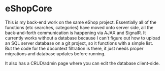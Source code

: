 # eShopCore

This is my back-end work on the same eShop project. Essentially all of the functions (etc searches, categories) have moved onto server side, all the back-and-forth communication is happening via AJAX and SignalR. It currently works without a database because I can't figure out how to upload an SQL server database on a git project, so it functions with a simple list. But the code for the dbcontext filtration is there, it just needs proper migrations and database updates before running. 

It also has a CRUD/admin page where you can edit the database client-side. 
